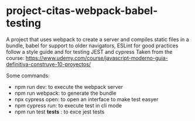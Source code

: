 # project-citas-webpack-babel-testing
A project that uses webpack to create a server and compiles static files in a bundle, babel for support to older navigators, ESLint for good practices follow a style guide and for testing JEST and cypress
Taken from the course: https://www.udemy.com/course/javascript-moderno-guia-definitiva-construye-10-proyectos/

Some commands:
* npm run dev: to execute the webpack server
* npm run webpack: to generate the bundle
* npx cypress open: to open an interface to make test easyer
* npm cypress run: to execute test in cli mode
* npm run test __tests__ : to exce jest tests

